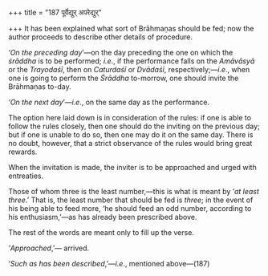 +++
title = "187 पूर्वेद्युर् अपरेद्युर्"

+++
It has been explained what sort of Brāhmaṇas should be fed; now the
author proceeds to describe other details of procedure.

‘*On the preceding day*’—on the day preceding the one on which the
*śrāddha* is to be performed; *i.e*., if the performance falls on the
*Amāvāsyā* or the *Trayodaśī*, then on *Caturdaśī* or *Dvādaśī*,
respectively;—*i.e*., when one is going to perform the *Śrāddha*
to-morrow, one should invite the Brāhmaṇas to-day.

‘*On the next day*’—*i.e*., on the same day as the performance.

The option here laid down is in consideration of the rules: if one is
able to follow the rules closely, then one should do the inviting on the
previous day; but if one is unable to do so, then one may do it on the
same day. There is no doubt, however, that a strict observance of the
rules would bring great rewards.

When the invitation is made, the inviter is to be approached and urged
with entreaties.

Those of whom three is the least number,—this is what is meant by ‘*at
least three*.’ That is, the least number that should be fed is *three*;
in the event of his being able to feed more, ‘he should feed an odd
number, according to his enthusiasm,’—as has already been prescribed
above.

The rest of the words are meant only to fill up the verse.

‘*Approached*,’— arrived.

‘*Such as has been described*,’—*i.e*., mentioned above—(187)


